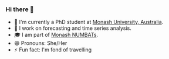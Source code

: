### Hi there 👋
- 🧑 I'm currently a PhD student at [Monash University, Australia](http://monash.edu).
- 🔭 I work on forecasting and time series analysis. 
- 🎓 I am part of [Monash NUMBATs](https://numbat.space/).
- 😄 Pronouns: She/Her
- ⚡ Fun fact: I'm fond of travelling 

<!--
- 👯 I’m looking to collaborate on ...
- 🤔 I’m looking for help with ...
- 💬 Ask me about ...
- 📫 How to reach me: ...
-->
